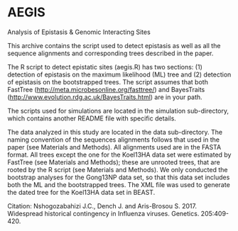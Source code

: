 # AEGIS
Analysis of Epistasis &amp; Genomic Interacting Sites

This archive contains the script used to detect epistasis as well as all the sequence alignments and corresponding trees described in the paper.

The R script to detect epistatic sites (aegis.R) has two sections: (1) detection of epistasis on the maximum likelihood (ML) tree and (2) detection of epistasis on the bootstrapped trees. The script assumes that both FastTree (http://meta.microbesonline.org/fasttree/) and BayesTraits (http://www.evolution.rdg.ac.uk/BayesTraits.html) are in your path.

The scripts used for simulations are located in the simulation sub-directory, which contains another README file with specific details.

The data analyzed in this study are located in the data sub-directory. The naming convention of the sequences alignments follows that used in the paper (see Materials and Methods). All alignments used are in the FASTA format. All trees except the one for the Koel13HA data set were estimated by FastTree (see Materials and Methods); these are unrooted trees, that are rooted by the R script (see Materials and Methods). We only conducted the bootstrap analyses for the Gong13NP data set, so that this data set includes both the ML and the bootstrapped trees. The XML file was used to generate the dated tree for the Koel13HA data set in BEAST. 

Citation: Nshogozabahizi J.C., Dench J. and Aris-Brosou S. 2017. Widespread historical contingency in Influenza viruses. Genetics. 205:409-420.